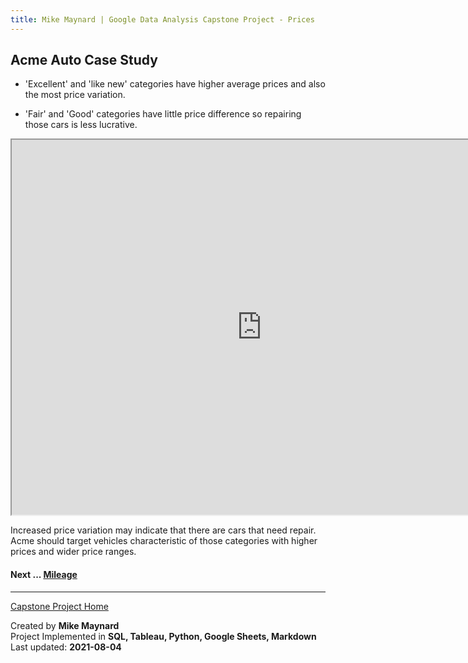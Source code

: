 ```yaml
---
title: Mike Maynard | Google Data Analysis Capstone Project - Prices
---
```

## Acme Auto Case Study

* 'Excellent' and 'like new' categories have higher average prices and also the most price variation.

* 'Fair' and 'Good' categories have little price difference so repairing those cars is less lucrative.

<IFRAME SRC="https://public.tableau.com/views/capstone_16278859884250/Pricebycondition?:language=en-US&:display_count=n&:origin=viz_share_link" WIDTH=800 HEIGHT=600></IFRAME>

<BR>

Increased price variation may indicate that there are cars that need repair. Acme should target vehicles characteristic of those categories with higher prices and wider price ranges.

#### Next ... [Mileage](mileage.html)

---
[Capstone Project Home](/capstone/)

Created by **Mike Maynard**<BR>
Project Implemented in **SQL, Tableau, Python, Google Sheets, Markdown**<BR>
Last updated:  **2021-08-04**
